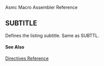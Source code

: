 Asmc Macro Assembler Reference

## SUBTITLE

Defines the listing subtitle. Same as SUBTTL.

#### See Also

[Directives Reference](readme.md)
